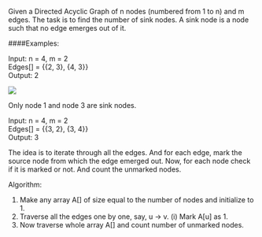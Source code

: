 Given a Directed Acyclic Graph of n nodes (numbered from 1 to n) and m edges. The task is to find the number of sink nodes.
A sink node is a node such that no edge emerges out of it.

####Examples:

Input: n = 4, m = 2  
Edges[] = {{2, 3}, {4, 3}}  
Output: 2

![](https://media.geeksforgeeks.org/wp-content/uploads/sinkNodes.jpg)

Only node 1 and node 3 are sink nodes.

Input: n = 4, m = 2  
Edges[] = {{3, 2}, {3, 4}}  
Output: 3

The idea is to iterate through all the edges. And for each edge, mark the source node from which the edge emerged out.
Now, for each node check if it is marked or not. And count the unmarked nodes.

Algorithm:
1. Make any array A[] of size equal to the number of nodes and initialize to 1.
2. Traverse all the edges one by one, say, u -> v.
   (i) Mark A[u] as 1.
3. Now traverse whole array A[] and count number of unmarked nodes.
